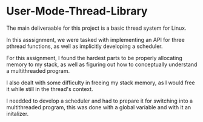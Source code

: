 # User-Mode-Thread-Library

The main deliveraable for this project is a basic thread system for Linux.

In this asssignment, we were tasked with implementing an API for three pthread functions, as well as implicitly developing a scheduler.

For this assignment, I found the hardest parts to be properly allocating memory to my stack, as well as figuring out how to conceptually understand a multithreaded program.

I also dealt with some difficulty in freeing my stack memory, as I would free it while still in the thread's context.

I needded to develop a scheduler and had to prepare it for switching into a multithreaded program, this was done with a global variable and with it an initalizer.
